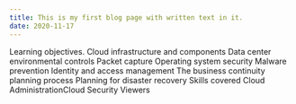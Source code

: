 ```yaml
---
title: This is my first blog page with written text in it.
date: 2020-11-17
---
```

Learning objectives.
Cloud infrastructure and components
Data center environmental controls
Packet capture
Operating system security
Malware prevention
Identity and access management
The business continuity planning process
Planning for disaster recovery
Skills covered
Cloud AdministrationCloud Security
Viewers
